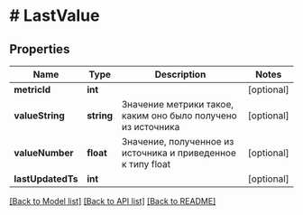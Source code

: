# # LastValue

## Properties

Name | Type | Description | Notes
------------ | ------------- | ------------- | -------------
**metricId** | **int** |  | [optional] 
**valueString** | **string** | Значение метрики такое, каким оно было получено из источника | [optional] 
**valueNumber** | **float** | Значение, полученное из источника и приведенное к типу float | [optional] 
**lastUpdatedTs** | **int** |  | [optional] 

[[Back to Model list]](../../README.md#documentation-for-models) [[Back to API list]](../../README.md#documentation-for-api-endpoints) [[Back to README]](../../README.md)


